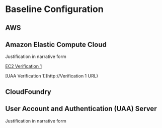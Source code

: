 # Baseline Configuration
## AWS

## Amazon Elastic Compute Cloud
Justification in narrative form  

[EC2 Verification 1](http://VerificationURL.com)

[UAA Verification 1](http://Verification 1 URL)

## CloudFoundry

## User Account and Authentication (UAA) Server
Justification in narrative form  
